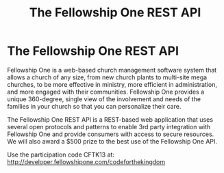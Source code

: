 ﻿---
title: The Fellowship One REST API 
url: http://www.activenetwork.com/
image: active-network.jpg
headline: The Fellowship One REST API. 
---
# The Fellowship One REST API

Fellowship One is a web-based church management software system that allows a church of any size, from new church plants to multi-site mega churches, to be more effective in ministry, more efficient in administration, and more engaged with their communities. Fellowship One provides a unique 360-degree, single view of the involvement and needs of the families in your church so that you can personalize their care.

The Fellowship One REST API is a REST-based web application that uses several open protocols and patterns to enable 3rd party integration with Fellowship One and provide consumers with access to secure resources. We will also award a $500 prize to the best use of the Fellowship One API.

Use the participation code CFTK13 at: http://developer.fellowshipone.com/codeforthekingdom



